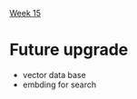 [Week 15](https://petal-estimate-4e9.notion.site/Building-a-second-brain-app-1407dfd1073580c19ac3cbe9afa9ac27)


# Future upgrade 
- vector data base 
- embding for search 